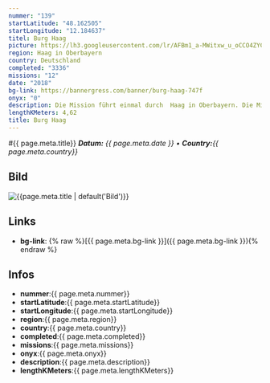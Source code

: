 ```yaml
---
nummer: "139"
startLatitude: "48.162505"
startLongitude: "12.184637"
titel: Burg Haag
picture: https://lh3.googleusercontent.com/lr/AFBm1_a-MWitxw_u_oCCO4ZYCgOeBzgqIV7z7lK9Jqm_dBfTCGpfIX4aakpOxYfLIz29QdilOaXyvJSMFK2dx7PsjFiXxRJbSJzGVGFiESgA-GbGWKqr8eq1AGRXeUVGSQtjzkF7lsUnyZy82Wg03Y_9Xif9aYNCt5EBp8h1bKjWLy440yORW8k5MpqYf7P5IARRbQBwN7Ve0xWhmNLRLZFJexWtT4PCEm7EaIeoR6ryGiGSeg0OWSASQadnLwtCMgXIcKqsVwJpMOJGtaLrvwOqVUjD2Ebz9qc8KxtlphT8-CI7G7tNXGedamtQntJyTb_OzhKmyVecIxW0XzrCRhE0WjTHAfT_b_cn0UmWHrAgGCrVrt8zGWiFD6CjMJHB89bpmS9RaSoxSGooq5Dn2AvERpQ-r-YmNlw7JDmm7mpLJ5nxm9qiPDvbg6AIv6a2SS7O_KZfoxygeGyEQm5viLeEow-JsAVxntbU6Q0bFBlVnXlJqhZF5Nc9ut0yUrpCtRUK_zzEELcoKp43pAv6ANMbdVrr7l4V71Ri37BK5TV7tqg25tHgzFB-9ZdMyXtlR1FHg627JkALAKJZm8nKmNWAuqniCl4jB9gMwp3XfXsA8NPaXqzfF3De3O2oVh1QxrBi2oHC80B22x_l6u5IlfRhdSoU0r0b3--2LDfowEIt9swo9eMGosF7uhEEDpLqp7zGSCUbjjqiw9k20sGgbrl0XvMXa47jumiMOw-8beni-8Cck8SmhLaOGm--dsQTIz-8jyug-9oRJoYRL0QexsqlLOLrc-8L2C7IqW9tSwtN7U3gADI2Pr8-XNxP0jGokp7L0BuuQh3DgvR2JazzuTbv-HuGumj2psw
region: Haag in Oberbayern
country: Deutschland
completed: "3336"
missions: "12"
date: "2018"
bg-link: https://bannergress.com/banner/burg-haag-747f
onyx: "0"
description: Die Mission führt einmal durch  Haag in Oberbayern. Die Missionsreihe startet und endet am Parkplatz an der Rute
lengthKMeters: 4,62
title: Burg Haag
---
```


#{{ page.meta.title}}
_**Datum:** {{ page.meta.date }} • **Country:**{{ page.meta.country}}_

## Bild
![{{page.meta.title | default('Bild')}}]({{page.meta.picture}})

## Links
- **bg-link**: {% raw %}[{{ page.meta.bg-link }}]({{ page.meta.bg-link }}){% endraw %}

## Infos
- **nummer**:{{ page.meta.nummer}}
- **startLatitude**:{{ page.meta.startLatitude}}
- **startLongitude**:{{ page.meta.startLongitude}}
- **region**:{{ page.meta.region}}
- **country**:{{ page.meta.country}}
- **completed**:{{ page.meta.completed}}
- **missions**:{{ page.meta.missions}}
- **onyx**:{{ page.meta.onyx}}
- **description**:{{ page.meta.description}}
- **lengthKMeters**:{{ page.meta.lengthKMeters}}

